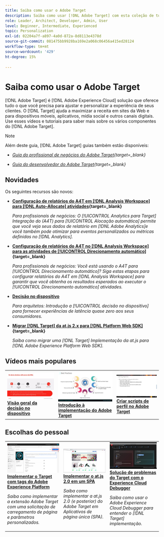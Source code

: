 ```yaml
---
title: Saiba como usar o Adobe Target
description: Saiba como usar [!DNL Adobe Target] com esta coleção de tutoriais e vídeos que abrangem todos os seus componentes.
role: Leader, Architect, Developer, Admin, User
level: Beginner, Intermediate, Experienced
topic: Personalization
exl-id: 02204a7f-a897-4a0d-872a-8d8113e4378d
source-git-commit: 081475bb9928ba169e2a068c06456a415ed28124
workflow-type: tm+mt
source-wordcount: '429'
ht-degree: 15%

---
```


# Saiba como usar o Adobe Target

[!DNL Adobe Target] é [!DNL Adobe Experience Cloud] solução que oferece tudo o que você precisa para ajustar e personalizar a experiência de seus clientes. O [!DNL Target] ajuda a maximizar a receita em sites da Web e para dispositivos móveis, aplicativos, mídia social e outros canais digitais. Use esses vídeos e tutoriais para saber mais sobre os vários componentes do [!DNL Adobe Target].

>[!NOTE]
>
>Além deste guia, [!DNL Adobe Target] guias também estão disponíveis:
>
>* *[Guia do profissional de negócios do Adobe Target](https://experienceleague.adobe.com/docs/target/using/target-home.html?lang=pt-BR){target=_blank}*
>
>* *[Guia do desenvolvedor do Adobe Target](https://experienceleague.adobe.com/docs/target-dev/developer/overview.html?lang=pt-BR){target=_blank}*


## Novidades

Os seguintes recursos são novos:

* **[Configuração de relatórios do A4T em [!DNL Analysis Workspace] para [!DNL Auto-Allocate] atividades](integrations/set-up-a4t-reports-in-analysis-workspace-for-auto-allocate-activities.md){target=_blank}**

   *Para profissionais de negócios: O [!UICONTROL Analytics para Target] Integração do (A4T) para [!UICONTROL Alocação automática] permite que você veja seus dados de relatório em [!DNL Adobe Analytics]e você também pode otimizar para eventos personalizados ou métricas definidas no [!DNL Analytics].*


* **[Configuração de relatórios do A4T no  [!DNL Analysis Workspace]  para as atividades de [!UICONTROL Direcionamento automático]](integrations/set-up-a4t-reports-in-analysis-workspace-for-auto-target-activities.md){target=_blank}**

   *Para profissionais de negócios: Você está usando o A4T para [!UICONTROL Direcionamento automático]? Siga estas etapas para configurar relatórios do A4T em [!DNL Analysis Workspace] para garantir que você obtenha os resultados esperados ao executar o [!UICONTROL Direcionamento automático] atividades.*

* **[Decisão no dispositivo](implementation/on-device-decisioning-overview.md)**

   *Para arquitetos: Introdução a [!UICONTROL decisão no dispositivo] para fornecer experiências de latência quase zero aos seus consumidores.*

* **[Migrar [!DNL Target] da at.js 2.x para [!DNL Platform Web SDK]](https://experienceleague.adobe.com/docs/platform-learn/migrate-target-to-websdk/introduction.html?lang=pt-BR){target=_blank}**

   *Saiba como migrar uma [!DNL Target] Implementação da at.js para [!DNL Adobe Experience Platform Web SDK].*

## Vídeos mais populares

<table>
<tr>
  <td>
    <a href="https://experienceleague.adobe.com/docs/target-dev/developer/server-side/on-device-decisioning/overview.html"> 
      <img alt="Visão geral da decisão no dispositivo" src="./assets/329032.png"/>
    </a>
    <div>
      <a href="https://experienceleague.adobe.com/docs/target-dev/developer/server-side/on-device-decisioning/overview.html">
    <strong>Visão geral da decisão no dispositivo</strong>
    </a>
    </div>
    <!--- <p>
    <em>Learn how to implement the Adobe Target extension with a page load request and custom parameters.</em>
    <p> --->
  </td>
   <td>
    <a href="https://experienceleague.adobe.com/docs/target-learn/tutorials/implementation/2.1-intro-to-target-implementation.html">
      <img alt="Introdução à implementação do Adobe Target" src="./assets/35139.png" />
    </a>
    <div>
    <a href="https://experienceleague.adobe.com/docs/target-learn/tutorials/implementation/2.1-intro-to-target-implementation.html">
    <strong>Introdução à implementação do Adobe Target</strong>
    </a>
    </div>
    <!--- <p>
    <em> Learn how to implement at.js 2.0 (and later) in SPAs.</em>
    <p> --->
  </td>
  <td>
    <a href="https://experienceleague.adobe.com/docs/target-learn/tutorials/audiences/create-profile-scripts.html">
      <img alt="Criar scripts de perfil no Adobe Target" src="./assets/17394.png" />
    </a>
    <div>
      <a href="https://experienceleague.adobe.com/docs/target-learn/tutorials/audiences/create-profile-scripts.html">
    <strong>Criar scripts de perfil no Adobe Target</strong>
    </a>
    </div>
    <!--- <p>
    <em>Learn how to use the Adobe Experience Cloud Debugger to understand your [!DNL Target] implementation. Learn how to quickly view your library configuration, examine requests to make sure that your custom parameters are being passed correctly, turn on console logging, and disable all [!DNL Target] requests, and use the Mbox Trace tool.</em>
    <p> --->
  </td>
</tr>
</table>

## Escolhas do pessoal

<table>
<tr>
  <td>
    <a href="https://experienceleague.adobe.com/docs/platform-learn/implement-in-websites/implement-solutions/target.html"> 
      <img alt="Implementar o Target com tags do Adobe Experience Platform" src="./assets/add-adobe-target.png"/>
    </a>
    <div>
      <a href="https://experienceleague.adobe.com/docs/platform-learn/implement-in-websites/implement-solutions/target.html">
    <strong>Implementar o Target com tags do Adobe Experience Platform</strong>
    </a>
    </div>
    <p>
    <em>Saiba como implementar a extensão Adobe Target com uma solicitação de carregamento de página e parâmetros personalizados.</em>
    <p>
  </td>
   <td>
    <a href="https://experienceleague.adobe.com/docs/target-learn/tutorials/implementation/implement-atjs-20-in-a-single-page-application.html">
      <img alt="Implementar o Adobe Target o at.js 2.0 em um aplicativo de página única (SPA)" src="./assets/26248.png" />
    </a>
    <div>
    <a href="https://experienceleague.adobe.com/docs/target-learn/tutorials/implementation/implement-atjs-20-in-a-single-page-application.html">
    <strong>Implementar o at.js 2.0 em um SPA</strong>
    </a>
    </div>
    <p>
    <em> Saiba como implementar a at.js 2.0 (e posterior) do Adobe Target em Aplicativos de página única (SPA).</em>
    <p>
  </td>
  <td>
    <a href="https://experienceleague.adobe.com/docs/target-learn/tutorials/troubleshooting/troubleshoot-with-the-experience-cloud-debugger.html">
      <img alt="Solução de problemas do Target com o Experience Cloud Debugger" src="./assets/23115.png" />
    </a>
    <div>
      <a href="https://experienceleague.adobe.com/docs/target-learn/tutorials/troubleshooting/troubleshoot-with-the-experience-cloud-debugger.html">
    <strong>Solução de problemas do Target com o Experience Cloud Debugger</strong>
    </a>
    </div>
    <p>
    <em>Saiba como usar o Adobe Experience Cloud Debugger para entender o [!DNL Target] implementação.</em>
    <p>
  </td>
</tr>
</table>
